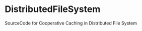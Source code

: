 DistributedFileSystem
=====================

SourceCode for Cooperative Caching in Distributed File System